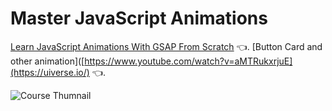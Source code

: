﻿# Master JavaScript Animations

[Learn JavaScript Animations With GSAP From Scratch](https://www.youtube.com/watch?v=aMTRukxrjuE) 👈.
[Button Card and other animation]([https://www.youtube.com/watch?v=aMTRukxrjuE](https://uiverse.io/) 👈.

![Course Thumnail](/thumb.png)
